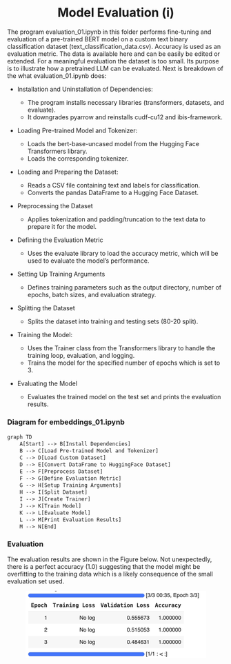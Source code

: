 <h1 align="center">Model Evaluation (i) </h1>

The program evaluation_01.ipynb in this folder performs fine-tuning and evaluation of a pre-trained BERT model on a custom text binary classification dataset (text_classification_data.csv). 
Accuracy is used as an evaluation metric. The data is available here and can be easily be edited or extended. For a meaningful evaluation the dataset is too small. Its purpose  is to illustrate how a pretrained LLM can be evaluated. Next is breakdown of the what evaluation_01.ipynb does:

* Installation and Uninstallation of Dependencies:
  + The program installs necessary libraries (transformers, datasets, and evaluate).
  + It downgrades pyarrow and reinstalls cudf-cu12 and ibis-framework.

* Loading Pre-trained Model and Tokenizer:
  + Loads the bert-base-uncased model from the Hugging Face Transformers library.
  + Loads the corresponding tokenizer.

* Loading and Preparing the Dataset:
  + Reads a CSV file containing text and labels for classification.
  + Converts the pandas DataFrame to a Hugging Face Dataset.

* Preprocessing the Dataset
  + Applies tokenization and padding/truncation to the text data to prepare it for the model.

* Defining the Evaluation Metric
  + Uses the evaluate library to load the accuracy metric, which will be used to evaluate the model’s performance.

* Setting Up Training Arguments
  + Defines training parameters such as the output directory, number of epochs, batch sizes, and evaluation strategy.

* Splitting the Dataset
  + Splits the dataset into training and testing sets (80-20 split).

* Training the Model:
  + Uses the Trainer class from the Transformers library to handle the training loop, evaluation, and logging.
  + Trains the model for the specified number of epochs which is set to 3.  

* Evaluating the Model
  + Evaluates the trained model on the test set and prints the evaluation results.




### Diagram for embeddings_01.ipynb

```mermaid
graph TD
    A[Start] --> B[Install Dependencies]
    B --> C[Load Pre-trained Model and Tokenizer]
    C --> D[Load Custom Dataset]
    D --> E[Convert DataFrame to HuggingFace Dataset]
    E --> F[Preprocess Dataset]
    F --> G[Define Evaluation Metric]
    G --> H[Setup Training Arguments]
    H --> I[Split Dataset]
    I --> J[Create Trainer]
    J --> K[Train Model]
    K --> L[Evaluate Model]
    L --> M[Print Evaluation Results]
    M --> N[End]
```




### Evaluation
The evaluation results are shown in the Figure below. 
Not unexpectedly, there is a perfect accuracy (1.0) suggesting that the model might be overfitting to the training data which is a likely consequence of the small evaluation set used. 



<p align="center">
  <img src="./evaluation_result_01.png" alt="Output generated by evaluation_01.png" "Output generated by evaluation_01.png"/>
</p>


